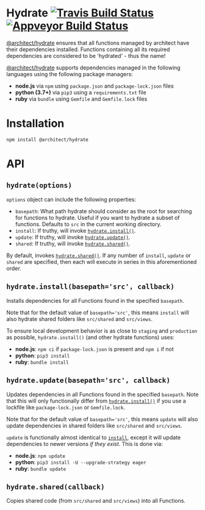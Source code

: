 # Hydrate [![Travis Build Status](https://travis-ci.com/architect/hydrate.svg?branch=master)](https://travis-ci.com/architect/hydrate) [![Appveyor Build Status](https://ci.appveyor.com/api/projects/status/1svykswtyce1k3u9/branch/master?svg=true)](https://ci.appveyor.com/project/ArchitectCI/hydrate/branch/master)

[@architect/hydrate][npm] ensures that all functions managed by architect have
their dependencies installed. Functions containing all its required dependencies
are considered to be 'hydrated' - thus the name!

[@architect/hydrate][npm] supports dependencies managed in the following languages
using the following package managers:

- **node.js** via `npm` using `package.json` and `package-lock.json` files
- **python (3.7+)** via `pip3` using a `requirements.txt` file
- **ruby** via `bundle` using `Gemfile` and `Gemfile.lock` files

# Installation

    npm install @architect/hydrate

# API

## `hydrate(options)`

`options` object can include the following properties:

- `basepath`: What path hydrate should consider as the root for searching for
    functions to hydrate. Useful if you want to hydrate a subset of functions.
    Defaults to `src` in the current working directory.
- `install`: If truthy, will invoke [`hydrate.install()`][install].
- `update`: If truthy, will invoke [`hydrate.update()`][update].
- `shared`: If truthy, will invoke [`hydrate.shared()`][shared].

By default, invokes [`hydrate.shared()`][shared]. If any number of `install`,
`update` or `shared` are specified, then each will execute in series in this aforementioned
order.

## `hydrate.install(basepath='src', callback)`

Installs dependencies for all Functions found in the specified `basepath`.

Note that for the default value of `basepath='src'`, this means `install` will
also hydrate shared folders like `src/shared` and `src/views`.

To ensure local development behavior is as close to `staging` and `production`
as possible, `hydrate.install()` (and other hydrate functions) uses:

- **node.js**: `npm ci` if `package-lock.json` is present and `npm i` if not
- **python**: `pip3 install`
- **ruby**: `bundle install`

## `hydrate.update(basepath='src', callback)`

Updates dependencies in all Functions found in the specified `basepath`. Note that
this will only functionally differ from [`hydrate.install()`][install] if you use
a lockfile like `package-lock.json` or `Gemfile.lock`.

Note that for the default value of `basepath='src'`, this means `update` will
also update dependencies in shared folders like `src/shared` and `src/views`.

`update` is functionally almost identical to [`install`][install],
except it will update dependencies to newer versions _if they exist_. This is
done via:

- **node.js**: `npm update`
- **python**: `pip3 install -U --upgrade-strategy eager`
- **ruby**: `bundle update`

## `hydrate.shared(callback)`

Copies shared code (from `src/shared` and `src/views`) into all Functions.

[shared]: #hydratesharedcallback
[install]: #hydrateinstallbasepathsrc-callback
[update]: #hydrateupdatebasepathsrc-callback
[npm]: https://www.npmjs.com/package/@architect/hydrate
